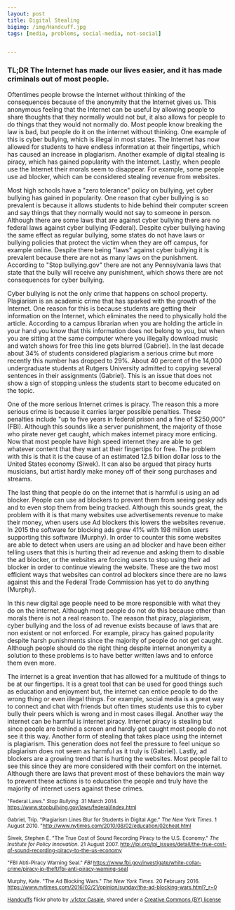 ```yaml
---
layout: post
title: Digital Stealing
bigimg: /img/Handcuff.jpg
tags: [media, problems, social-media, not-social]


---
```

### TL;DR The Internet has made our lives easier, and it has made criminals out of most people.

Oftentimes people browse the Internet without thinking of the consequences because of the anonymity that the Internet gives us. This anonymous feeling that the Internet can be useful by allowing people to share thoughts that they normally would not but, it also allows for people to do things that they would not normally do. Most people know breaking the law is bad, but people do it on the internet without thinking. One example of this is cyber bullying, which is illegal in most states. The Internet has now allowed for students to have endless information at their fingertips, which has caused an increase in plagiarism. Another example of digital stealing is piracy, which has gained popularity with the Internet. Lastly, when people use the Internet their morals seem to disappear. For example, some people use ad blocker, which can be considered stealing revenue from websites.

Most high schools have a "zero tolerance" policy on bullying, yet cyber bullying has gained in popularity. One reason that cyber bullying is so prevalent is because it allows students to hide behind their computer screen and say things that they normally would not say to someone in person. Although there are some laws that are against cyber bullying there are no federal laws against cyber bullying (Federal). Despite cyber bullying having the same effect as regular bullying, some states do not have laws or bullying policies that protect the victim when they are off campus, for example online. Despite there being "laws" against cyber bullying it is prevalent because there are not as many laws on the punishment. According to "Stop bullying.gov" there are not any Pennsylvania laws that state that the bully will receive any punishment, which shows there are not consequences for cyber bullying.

Cyber bullying is not the only crime that happens on school property. Plagiarism is an academic crime that has sparked with the growth of the Internet. One reason for this is because students are getting their information on the Internet, which eliminates the need to physically hold the article. According to a campus librarian when you are holding the article in your hand you know that this information does not belong to you, but when you are sitting at the same computer where you illegally download music and watch shows for free this line gets blurred (Gabriel). In the last decade about 34% of students considered plagiarism a serious crime but more recently this number has dropped to 29%. About 40 percent of the 14,000 undergraduate students at Rutgers University admitted to copying several sentences in their assignments (Gabriel). This is an issue that does not show a sign of stopping unless the students start to become educated on the topic.    

One of the more serious Internet crimes is piracy. The reason this a more serious crime is because it carries larger possible penalties. These penalties include "up to five years in federal prison and a fine of $250,000" (FBI). Although this sounds like a server punishment, the majority of those who pirate never get caught, which makes internet piracy more enticing. Now that most people have high speed internet they are able to get whatever content that they want at their fingertips for free. The problem with this is that it is the cause of an estimated 12.5 billion dollar loss to the United States economy (Siwek). It can also be argued that piracy hurts musicians, but artist hardly make money off of their song purchases and streams.

The last thing that people do on the internet that is harmful is using an ad blocker. People can use ad blockers to prevent them from seeing pesky ads and to even stop them from being tracked. Although this sounds great, the problem with it is that many websites use advertisements revenue to make their money, when users use Ad blockers this lowers the websites revenue. In 2015 the software for blocking ads grew 41% with 198 million users supporting this software (Murphy). In order to counter this some websites are able to detect when users are using an ad blocker and have been either telling users that this is hurting their ad revenue and asking them to disable the ad blocker, or the websites are forcing users to stop using their ad blocker in order to continue viewing the website. These are the two most efficient ways that websites can control ad blockers since there are no laws against this and the Federal Trade Commission has yet to do anything (Murphy).  

In this new digital age people need to be more responsible with what they do on the internet. Although most people do not do this because other than morals there is not a real reason to. The reason that piracy, plagiarism, cyber bullying and the loss of ad revenue exists because of laws that are non existent or not enforced. For example, piracy has gained popularity despite harsh punishments since the majority of people do not get caught. Although people should do the right thing despite internet anonymity a solution to these problems is to have better written laws and to enforce them even more.     

The internet is a great invention that has allowed for a multitude of things to be at our fingertips. It is a great tool that can be used for good things such as education and enjoyment but, the internet can entice people to do the wrong thing or even illegal things. For example, social media is a great way to connect and chat with friends but often times students use this to cyber bully their peers which is wrong and in most cases illegal. Another way the internet can be harmful is internet piracy. Internet piracy is stealing but since people are behind a screen and hardly get caught most people do not see it this way. Another form of stealing that takes place using the internet is plagiarism. This generation does not feel the pressure to feel unique so plagiarism does not seem as harmful as it truly is (Gabriel). Lastly, ad blockers are a growing trend that is hurting the websites. Most people fail to see this since they are more considered with their comfort on the internet. Although there are laws that prevent most of these behaviors the main way to prevent these actions is to education the people and truly have the majority of internet users against these crimes.      


<small> "Federal Laws." *Stop Bullying.* 31 March 2014. https://www.stopbullying.gov/laws/federal/index.html </small>

<small> Gabriel, Trip. "Plagiarism Lines Blur for Students in Digital Age." *The New York Times.* 1 August 2010.  "http://www.nytimes.com/2010/08/02/education/02cheat.html </small>

<small> Siwek, Stephen E. "The True Cost of Sound Recording Piracy to the U.S. Economy." *The Institute for Policy Innovation.* 21 August 2007.
http://ipi.org/ipi_issues/detail/the-true-cost-of-sound-recording-piracy-to-the-us-economy </small>

<small> "FBI Abti-Piracy Warning Seal." *FBI*  https://www.fbi.gov/investigate/white-collar-crime/piracy-ip-theft/fbi-anti-piracy-warning-seal </small>

<small> Murphy, Kate. "The Ad Blocking Wars." *The New York Times.* 20 February 2016.  https://www.nytimes.com/2016/02/21/opinion/sunday/the-ad-blocking-wars.html?_r=0 </small>


<small> <a title="Handcuffs" href="https://flickr.com/photos/v1ctor/7606416730">Handcuffs</a> flickr photo by <a href="https://flickr.com/people/v1ctor">.v1ctor Casale.</a> shared under a <a href="https://creativecommons.org/licenses/by/2.0/">Creative Commons (BY) license</a> </small>
